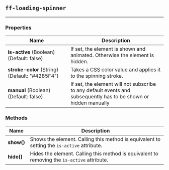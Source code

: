 ## `ff-loading-spinner`
___
### Properties
| Name | Description |
| ---- | ----------- |
| **is-active**&nbsp;(Boolean) (Default: false) | If set, the element is shown and animated. Otherwise the element is hidden. |
| **stroke-color**&nbsp;(String) (Default: "#4285F4") | Takes a CSS color value and applies it to the spinning stroke. |
| **manual**&nbsp;(Boolean) (Default: false) | If set, the element will not subscribe to any default events and subsequently has to be shown or hidden manually | 

### Methods
| Name | Description |
| ---- | ----------- |
| **show()** | Shows the element. Calling this method is equivalent to setting the `is-active` attribute. |
| **hide()** | Hides the element. Calling this method is equivalent to removing the `is-active` attribute. |
